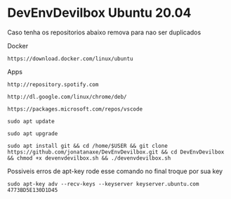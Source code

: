 # DevEnvDevilbox Ubuntu 20.04

Caso tenha os repositorios abaixo remova para nao ser duplicados

Docker
```
https://download.docker.com/linux/ubuntu
```
Apps
```
http://repository.spotify.com
```
```
http://dl.google.com/linux/chrome/deb/
```
```
https://packages.microsoft.com/repos/vscode
```


```
sudo apt update
```
```
sudo apt upgrade
```
```
sudo apt install git && cd /home/$USER && git clone https://github.com/jonatanaxe/DevEnvDevilbox.git && cd DevEnvDevilbox && chmod +x devenvdevilbox.sh && ./devenvdevilbox.sh
```

Possiveis erros de apt-key rode esse comando no final troque por sua key
```
sudo apt-key adv --recv-keys --keyserver keyserver.ubuntu.com 4773BD5E130D1D45
```

